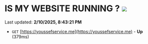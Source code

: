 # IS MY WEBSITE RUNNING ? [![](https://img.shields.io/static/v1?label=Sponsor&message=%E2%9D%A4&logo=GitHub&color=%23fe8e86)](https://github.com/sponsors/Youssef-Lehmam)

Last updated: **2/10/2025, 8:43:21 PM**

- `GET` [https://youssefservice.me](https://youssefservice.me) - **Up** (379ms)
